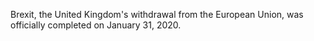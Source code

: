 Brexit, the United Kingdom's withdrawal from the European Union, was officially completed on January 31, 2020.
